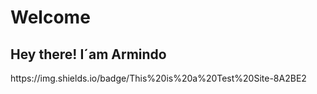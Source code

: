# Welcome
<h2>Hey there! I´am Armindo</h2>
<p align="cernter">
    https://img.shields.io/badge/This%20is%20a%20Test%20Site-8A2BE2 
</p>

